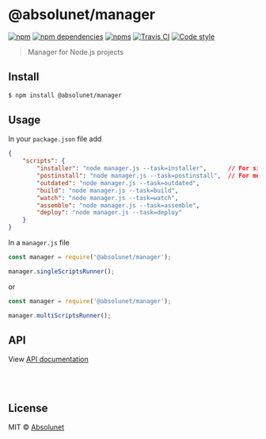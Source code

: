 # @absolunet/manager

[![npm](https://img.shields.io/npm/v/@absolunet/manager.svg)](https://www.npmjs.com/package/@absolunet/manager)
[![npm dependencies](https://david-dm.org/absolunet/node-manager/status.svg)](https://david-dm.org/absolunet/node-manager)
[![npms](https://badges.npms.io/%40absolunet%2Fmanager.svg)](https://npms.io/search?q=%40absolunet%2Fmanager)
[![Travis CI](https://api.travis-ci.org/absolunet/node-manager.svg?branch=master)](https://travis-ci.org/absolunet/node-manager/builds)
[![Code style](https://img.shields.io/badge/code_style-@absolunet/node-659d32.svg)](https://github.com/absolunet/eslint-config)

> Manager for Node.js projects


## Install

```bash
$ npm install @absolunet/manager
```


## Usage

In your `package.json` file add
```json
{
	"scripts": {
		"installer": "node manager.js --task=installer",      // For single-package repository
		"postinstall": "node manager.js --task=postinstall",  // For multi-package repository
		"outdated": "node manager.js --task=outdated",
		"build": "node manager.js --task=build",
		"watch": "node manager.js --task=watch",
		"assemble": "node manager.js --task=assemble",
		"deploy": "node manager.js --task=deploy"
	}
}
```


In a `manager.js` file
```js
const manager = require('@absolunet/manager');

manager.singleScriptsRunner();
```

or


```js
const manager = require('@absolunet/manager');

manager.multiScriptsRunner();
```


## API

View [API documentation](https://absolunet.github.io/absolunet/node-manager)






<br><br>

## License

MIT © [Absolunet](https://absolunet.com)
